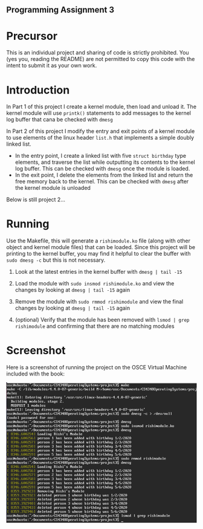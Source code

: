## Programming Assignment 3

# Precursor
This is an individual project and sharing of code is strictly prohibited. You (yes you, reading the README) are not permitted to copy this code with the intent to submit it as your own work. 

# Introduction
In Part 1 of this project I create a kernel module, then load and unload it. The kernel module will use `printk()` statements to add messages to the kernel log buffer that cana be checked with `dmesg`

In Part 2 of this project I  modify the entry and exit points of a kernel module to use elements of the linux header  `list.h` that implements a simple doubly linked list. 

* In the entry point,  I create a linked list with five `struct birthday` type elements, and traverse the list while outputting its contents to the kernel log buffer. This can be checked with `dmesg` once the module is loaded.  
* In the exit point, I delete the elements from the linked list and return the free memory back to the kernel. This can be checked with `dmesg` after the kernel module is unloaded

Below is still project 2...
# Running
Use the Makefile, this will generate a `rishimodule.ko` file (along with other object and kernel module files) that can be loaded. Since this project will be printing to the kernel buffer, you may find it helpful to clear the buffer with `sudo dmesg -c` but this is not necessary.

1. Look at the latest entries in the kernel buffer with `dmesg | tail -15` 

2. Load the module with `sudo insmod rishimodule.ko` and view the changes by looking at `dmesg | tail -15` again

3. Remove the module with `sudo rmmod rishimodule` and view the final changes by looking at `dmesg | tail -15` again

4. (optional) Verify that the module has been removed with `lsmod | grep rishimodule` and confirming that there are no matching modules

# Screenshot
Here is a screenshot of running the project on the OSCE Virtual Machine included with the book:

![example run](images/vmrun.png)
